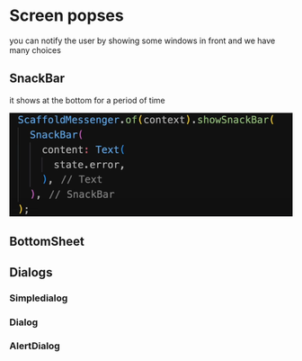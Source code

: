 # Screen popses

you can notify the user by showing some windows in front and we have many choices

## SnackBar

it shows at the bottom for a period of time

<img src='Screenshot 2024-02-09 192301.png'>

## BottomSheet

## Dialogs

### Simpledialog

### Dialog

### AlertDialog